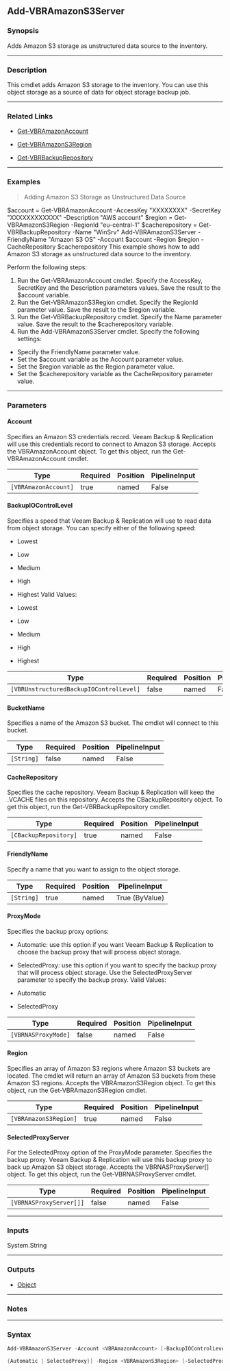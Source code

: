 Add-VBRAmazonS3Server
---------------------

### Synopsis
Adds Amazon S3 storage as unstructured data source to the inventory.

---

### Description

This cmdlet adds Amazon S3 storage to the inventory. You can use this object storage as a source of data for object storage backup job.

---

### Related Links
* [Get-VBRAmazonAccount](Get-VBRAmazonAccount)

* [Get-VBRAmazonS3Region](Get-VBRAmazonS3Region)

* [Get-VBRBackupRepository](Get-VBRBackupRepository)

---

### Examples
> Adding Amazon S3 Storage as Unstructured Data Source

$account = Get-VBRAmazonAccount -AccessKey "XXXXXXXX" -SecretKey "XXXXXXXXXXXX" -Description "AWS account"
$region = Get-VBRAmazonS3Region -RegionId "eu-central-1"
$cacherepository = Get-VBRBackupRepository -Name "WinSrv"
Add-VBRAmazonS3Server -FriendlyName "Amazon S3 OS" -Account $account -Region $region -CacheRepository $cacherepository
This example shows how to add Amazon S3 storage as unstructured data source to the inventory.

Perform the following steps:
1. Run the Get-VBRAmazonAccount cmdlet. Specify the AccessKey, SecretKey and the Description parameters values. Save the result to the $account variable.
2. Run the Get-VBRAmazonS3Region cmdlet. Specify the RegionId parameter value. Save the result to the $region variable.
3. Run the Get-VBRBackupRepository cmdlet. Specify the Name parameter value. Save the result to the $cacherepository variable.
4. Run the Add-VBRAmazonS3Server cmdlet. Specify the following settings:
- Specify the FriendlyName parameter value.
- Set the $account variable as the Account parameter value.
- Set the $region variable as the Region parameter value.
- Set the $cacherepository variable as the CacheRepository parameter value.

---

### Parameters
#### **Account**
Specifies an Amazon S3 credentials record. Veeam Backup & Replication will use this credentials record to connect to Amazon S3 storage. Accepts the VBRAmazonAccount object.  To get this object, run the Get-VBRAmazonAccount cmdlet.

|Type                |Required|Position|PipelineInput|
|--------------------|--------|--------|-------------|
|`[VBRAmazonAccount]`|true    |named   |False        |

#### **BackupIOControlLevel**
Specifies a speed that Veeam Backup & Replication will use to read data from object storage. You can specify either of the following speed:
* Lowest
* Low
* Medium
* High
* Highest
Valid Values:

* Lowest
* Low
* Medium
* High
* Highest

|Type                                   |Required|Position|PipelineInput|
|---------------------------------------|--------|--------|-------------|
|`[VBRUnstructuredBackupIOControlLevel]`|false   |named   |False        |

#### **BucketName**
Specifies a name of the Amazon S3 bucket. The cmdlet will connect to this bucket.

|Type      |Required|Position|PipelineInput|
|----------|--------|--------|-------------|
|`[String]`|false   |named   |False        |

#### **CacheRepository**
Specifies the cache repository. Veeam Backup & Replication will keep the .VCACHE files on this repository. Accepts the CBackupRepository object.  To get this object, run the Get-VBRBackupRepository cmdlet.

|Type                 |Required|Position|PipelineInput|
|---------------------|--------|--------|-------------|
|`[CBackupRepository]`|true    |named   |False        |

#### **FriendlyName**
Specify a name that you want to assign to the object storage.

|Type      |Required|Position|PipelineInput |
|----------|--------|--------|--------------|
|`[String]`|true    |named   |True (ByValue)|

#### **ProxyMode**
Specifies the backup proxy options:
* Automatic: use this option if you want Veeam Backup & Replication to choose the backup proxy that will process object storage.
* SelectedProxy: use this option if you want to specify the backup proxy that will process object storage.  Use the SelectedProxyServer parameter to specify the backup proxy.
Valid Values:

* Automatic
* SelectedProxy

|Type               |Required|Position|PipelineInput|
|-------------------|--------|--------|-------------|
|`[VBRNASProxyMode]`|false   |named   |False        |

#### **Region**
Specifies an array of Amazon S3 regions where Amazon S3 buckets are located. The cmdlet will return an array of Amazon S3 buckets from these Amazon S3 regions. Accepts the VBRAmazonS3Region object.  To get this object, run the Get-VBRAmazonS3Region cmdlet.

|Type                 |Required|Position|PipelineInput|
|---------------------|--------|--------|-------------|
|`[VBRAmazonS3Region]`|true    |named   |False        |

#### **SelectedProxyServer**
For the SelectedProxy option of the ProxyMode parameter. Specifies the backup proxy. Veeam Backup & Replication will use this backup proxy to back up Amazon S3 object storage. Accepts the VBRNASProxyServer[] object.  To get this object, run the Get-VBRNASProxyServer cmdlet.

|Type                   |Required|Position|PipelineInput|
|-----------------------|--------|--------|-------------|
|`[VBRNASProxyServer[]]`|false   |named   |False        |

---

### Inputs
System.String

---

### Outputs
* [Object](https://learn.microsoft.com/en-us/dotnet/api/System.Object)

---

### Notes

---

### Syntax
```PowerShell
Add-VBRAmazonS3Server -Account <VBRAmazonAccount> [-BackupIOControlLevel {Lowest | Low | Medium | High | Highest}] [-BucketName <String>] -CacheRepository <CBackupRepository> -FriendlyName <String> [-ProxyMode 
```
```PowerShell
{Automatic | SelectedProxy}] -Region <VBRAmazonS3Region> [-SelectedProxyServer <VBRNASProxyServer[]>] [<CommonParameters>]
```

